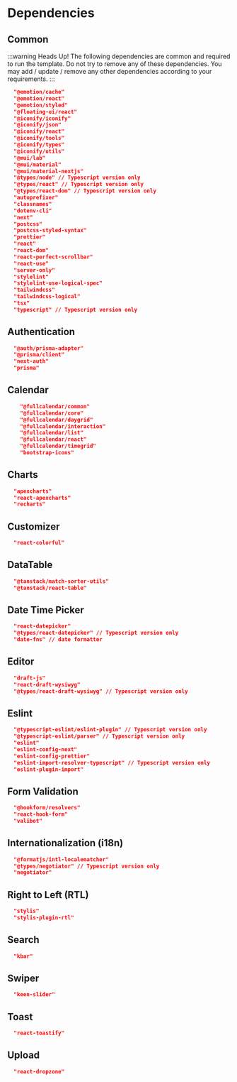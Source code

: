 # Dependencies

## Common

:::warning Heads Up!
The following dependencies are common and required to run the template. Do not try to remove any of these dependencies.
You may add / update / remove any other dependencies according to your requirements.
:::

```json
  "@emotion/cache"
  "@emotion/react"
  "@emotion/styled"
  "@floating-ui/react"
  "@iconify/iconify"
  "@iconify/json"
  "@iconify/react"
  "@iconify/tools"
  "@iconify/types"
  "@iconify/utils"
  "@mui/lab"
  "@mui/material"
  "@mui/material-nextjs"
  "@types/node" // Typescript version only
  "@types/react" // Typescript version only
  "@types/react-dom" // Typescript version only
  "autoprefixer"
  "classnames"
  "dotenv-cli"
  "next"
  "postcss"
  "postcss-styled-syntax"
  "prettier"
  "react"
  "react-dom"
  "react-perfect-scrollbar"
  "react-use"
  "server-only"
  "stylelint"
  "stylelint-use-logical-spec"
  "tailwindcss"
  "tailwindcss-logical"
  "tsx"
  "typescript" // Typescript version only
```

## Authentication

```json
  "@auth/prisma-adapter"
  "@prisma/client"
  "next-auth"
  "prisma"
```

## Calendar 
```json
    "@fullcalendar/common"
    "@fullcalendar/core"
    "@fullcalendar/daygrid"
    "@fullcalendar/interaction"
    "@fullcalendar/list"
    "@fullcalendar/react"
    "@fullcalendar/timegrid"
    "bootstrap-icons"
```

## Charts
  ```json
    "apexcharts"
    "react-apexcharts"
    "recharts"
  ```

## Customizer
```json
  "react-colorful"
```

## DataTable
```json
  "@tanstack/match-sorter-utils"
  "@tanstack/react-table"
```

## Date Time Picker
```json
  "react-datepicker"
  "@types/react-datepicker" // Typescript version only
  "date-fns" // date formatter
```

## Editor
```json
  "draft-js"
  "react-draft-wysiwyg"
  "@types/react-draft-wysiwyg" // Typescript version only
```

## Eslint
```json
  "@typescript-eslint/eslint-plugin" // Typescript version only
  "@typescript-eslint/parser" // Typescript version only
  "eslint"
  "eslint-config-next"
  "eslint-config-prettier"
  "eslint-import-resolver-typescript" // Typescript version only
  "eslint-plugin-import"
```

## Form Validation
```json
  "@hookform/resolvers"
  "react-hook-form"
  "valibot"
```

## Internationalization (i18n)
```json
  "@formatjs/intl-localematcher"
  "@types/negotiator" // Typescript version only
  "negotiator"
```

## Right to Left (RTL)
```json
  "stylis"
  "stylis-plugin-rtl"
```

## Search
```json
  "kbar"
```

## Swiper
```json
  "keen-slider"
```

## Toast
```json
  "react-toastify"
```

## Upload
```json
  "react-dropzone"
```